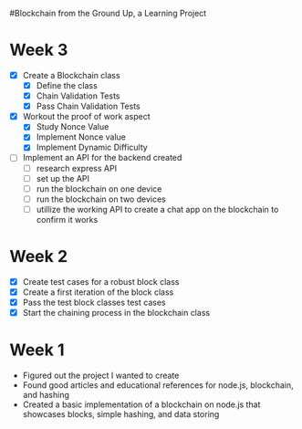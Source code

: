 #Blockchain from the Ground Up, a Learning Project

# Week 3
 - [x] Create a Blockchain class
    - [x] Define the class
    - [x] Chain Validation Tests
    - [x] Pass Chain Validation Tests
 - [x] Workout the proof of work aspect
    - [x] Study Nonce Value
    - [X] Implement Nonce value
    - [X] Implement Dynamic Difficulty
 - [ ] Implement an API for the backend created
    - [ ] research express API
    - [ ] set up the API
    - [ ] run the blockchain on one device
    - [ ] run the blockchain on two devices
    - [ ] utillize the working API to create a chat app on the blockchain to confirm it works

# Week 2

 - [x] Create test cases for a robust block class
 - [x] Create a first iteration of the block class
 - [x] Pass the test block classes test cases
 - [x] Start the chaining process in the blockchain class

# Week 1

 - Figured out the project I wanted to create
 - Found good articles and educational references for node.js, blockchain, and hashing
 - Created a basic implementation of a blockchain on node.js that showcases blocks, simple hashing, and data storing